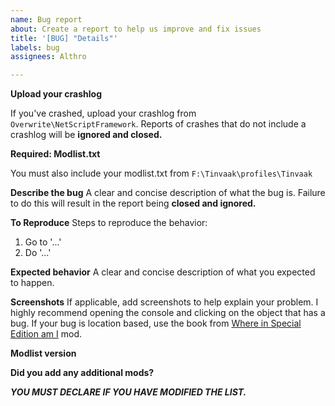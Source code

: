 ```yaml
---
name: Bug report
about: Create a report to help us improve and fix issues
title: '[BUG] "Details"'
labels: bug
assignees: Althro

---
```


**Upload your crashlog**

If you've crashed, upload your crashlog from `Overwrite\NetScriptFramework`. Reports of crashes that do not include a crashlog will be **ignored and closed.**

**Required: Modlist.txt**

You must also include your modlist.txt from `F:\Tinvaak\profiles\Tinvaak`

**Describe the bug**
A clear and concise description of what the bug is. Failure to do this will result in the report being **closed and ignored.**

**To Reproduce**
Steps to reproduce the behavior:

1. Go to '...'
2. Do '...'

**Expected behavior**
A clear and concise description of what you expected to happen.

**Screenshots**
If applicable, add screenshots to help explain your problem. I highly recommend opening the console and clicking on the object that has a bug. If your bug is location based, use the book from [Where in Special Edition am I](https://www.nexusmods.com/skyrimspecialedition/mods/30907) mod.

**Modlist version**

**Did you add any additional mods?**

***YOU MUST DECLARE IF YOU HAVE MODIFIED THE LIST.***
